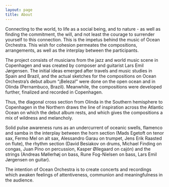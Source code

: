 ```yaml
---
layout: page
title: About
---
```

Connecting to the world, to life as a social being, and to nature - as well as finding the commitment, the will, and not least the courage to surrender yourself to this connection. This is the impetus behind the music of Ocean Orchestra. This wish for cohesion permeates the compositions, arrangements, as well as the interplay between the participants.

The project consists of musicians from the jazz and world music scene in Copenhagen and was created by composer and guitarist Lars Emil Jørgensen. The initial ideas emerged after travels and music studies in Spain and Brazil, and the actual sketches for the compositions on Ocean Orchestra’s debut album “¡Beleza!” were done on the open ocean and in Olinda (Pernambuco, Brazil). Meanwhile, the compositions were developed further, finalized and recorded in Copenhagen.

Thus, the diagonal cross section from Olinda in the Southern hemisphere to Copenhagen in the Northern draws the line of inspiration across the Atlantic Ocean on which the debut album rests, and which gives the compositions a mix of wildness and melancholy.

Solid pulse awareness runs as an undercurrent of oceanic swells, flamenco and samba in the interplay between the horn section (Mads Egetoft on tenor sax, Fermo Mel on alt sax, Alessandro Garau on trumpet, Jens Erik Raasted on flute), the rhythm section (David Besiakov on drums, Michael Finding on congas, Juan Pino on percussion, Kasper Øllegaard on cajón) and the strings (Andreas Møllerhøj on bass, Rune Fog-Nielsen on bass, Lars Emil Jørgensen on guitar).

The intention of Ocean Orchestra is to create concerts and recordings which awaken feelings of attentiveness, communion and meaningfulness in the audience.